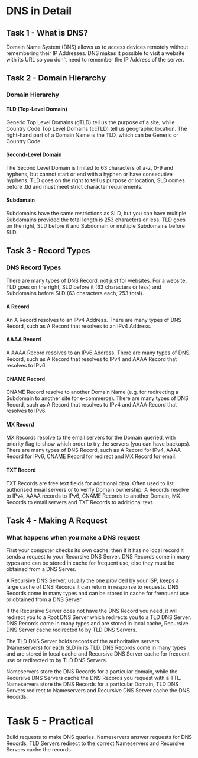 # DNS in Detail

## Task 1 - What is DNS?

Domain Name System (DNS) allows us to access devices remotely without remembering their IP Addresses.
DNS makes it possible to visit a website with its URL so you don't need to remember the IP Address of the server.

## Task 2 - Domain Hierarchy

### Domain Hierarchy

#### TLD (Top-Level Domain)

Generic Top Level Domains (gTLD) tell us the purpose of a site, while Country Code Top Level Domains (ccTLD) tell us geographic location.
The right-hand part of a Domain Name is the TLD, which can be Generic or Country Code.

#### Second-Level Domain

The Second Level Domain is limited to 63 characters of a-z, 0-9 and hyphens, but cannot start or end with a hyphen or have consecutive hyphens.
TLD goes on the right to tell us purpose or location, SLD comes before .tld and must meet strict character requirements.

#### Subdomain

Subdomains have the same restrictions as SLD, but you can have multiple Subdomains provided the total length is 253 characters or less.
TLD goes on the right, SLD before it and Subdomain or multiple Subdomains before SLD.

## Task 3 - Record Types

### DNS Record Types

There are many types of DNS Record, not just for websites.
For a website, TLD goes on the right, SLD before it (63 characters or less) and Subdomains before SLD (63 characters each, 253 total).

#### A Record

An A Record resolves to an IPv4 Address.
There are many types of DNS Record, such as A Record that resolves to an IPv4 Address.

#### AAAA Record

A AAAA Record resolves to an IPv6 Address.
There are many types of DNS Record, such as A Record that resolves to IPv4 and AAAA Record that resolves to IPv6.

#### CNAME Record

CNAME Record resolve to another Domain Name (e.g. for redirecting a Subdomain to another site for e-commerce).
There are many types of DNS Record, such as A Record that resolves to IPv4 and AAAA Record that resolves to IPv6.

#### MX Record

MX Records resolve to the email servers for the Domain queried, with priority flag to show which order to try the servers (you can have backups).
There are many types of DNS Record, such as A Record for IPv4, AAAA Record for IPv6, CNAME Record for redirect and MX Record for email.

#### TXT Record

TXT Records are free text fields for additional data. Often used to list authorised email servers or to verify Domain ownership.
A Records resolve to IPv4, AAAA records to IPv6, CNAME Records to another Domain, MX Records to email servers and TXT Records to additional text.

## Task 4 - Making A Request

### What happens when you make a DNS request

First your computer checks its own cache, then if it has no local record it sends a request to your Recursive DNS Server.
DNS Records come in many types and can be stored in cache for frequent use, else they must be obtained from a DNS Server.

A Recursive DNS Server, usually the one provided by your ISP, keeps a large cache of DNS Records it can return in response to requests.
DNS Records come in many types and can be stored in cache for frenquent use or obtained from a DNS Server.

If the Recursive Server does not have the DNS Record you need, it will redirect you to a Root DNS Server which redirects you to a TLD DNS Server.
DNS Records come in many types and are stored in local cache, Recursive DNS Server cache redirected to by TLD DNS Servers.

The TLD DNS Server holds records of the authoritative servers (Nameservers) for each SLD in its TLD.
DNS Records come in many types and are stored in local cache and Recursive DNS Server cache for frequent use or redirected to by TLD DNS Servers.

Nameservers store the DNS Records for a particular domain, while the Recursive DNS Servers cache the DNS Records you request with a TTL.
Nameservers store the DNS Records for a particular Domain, TLD DNS Servers redirect to Nameservers and Recursive DNS Server cache the DNS Records.

# Task 5 - Practical

Build requests to make DNS queries.
Nameservers answer requests for DNS Records, TLD Servers redirect to the correct Nameservers and Recursive Servers cache the records.